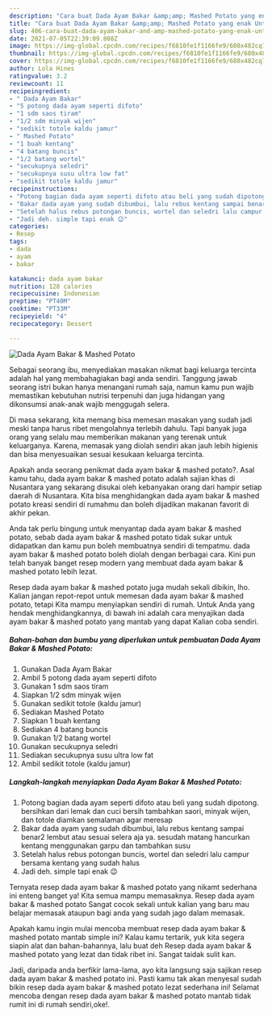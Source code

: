 ```yaml
---
description: "Cara buat Dada Ayam Bakar &amp;amp; Mashed Potato yang enak Untuk Jualan"
title: "Cara buat Dada Ayam Bakar &amp;amp; Mashed Potato yang enak Untuk Jualan"
slug: 406-cara-buat-dada-ayam-bakar-and-amp-mashed-potato-yang-enak-untuk-jualan
date: 2021-07-05T22:39:09.808Z
image: https://img-global.cpcdn.com/recipes/f6810fe1f1166fe9/680x482cq70/dada-ayam-bakar-mashed-potato-foto-resep-utama.jpg
thumbnail: https://img-global.cpcdn.com/recipes/f6810fe1f1166fe9/680x482cq70/dada-ayam-bakar-mashed-potato-foto-resep-utama.jpg
cover: https://img-global.cpcdn.com/recipes/f6810fe1f1166fe9/680x482cq70/dada-ayam-bakar-mashed-potato-foto-resep-utama.jpg
author: Lola Hines
ratingvalue: 3.2
reviewcount: 11
recipeingredient:
- " Dada Ayam Bakar"
- "5 potong dada ayam seperti difoto"
- "1 sdm saos tiram"
- "1/2 sdm minyak wijen"
- "sedikit totole kaldu jamur"
- " Mashed Potato"
- "1 buah kentang"
- "4 batang buncis"
- "1/2 batang wortel"
- "secukupnya seledri"
- "secukupnya susu ultra low fat"
- "sedikit totole kaldu jamur"
recipeinstructions:
- "Potong bagian dada ayam seperti difoto atau beli yang sudah dipotong. bersihkan dari lemak dan cuci bersih tambahkan saori, minyak wijen, dan totole diamkan semalaman agar meresap"
- "Bakar dada ayam yang sudah dibumbui, lalu rebus kentang sampai benar2 lembut atau sesuai selera aja ya. sesudah matang hancurkan kentang menggunakan garpu dan tambahkan susu"
- "Setelah halus rebus potongan buncis, wortel dan seledri lalu campur bersama kentang yang sudah halus"
- "Jadi deh. simple tapi enak 😉"
categories:
- Resep
tags:
- dada
- ayam
- bakar

katakunci: dada ayam bakar 
nutrition: 128 calories
recipecuisine: Indonesian
preptime: "PT40M"
cooktime: "PT33M"
recipeyield: "4"
recipecategory: Dessert

---
```



![Dada Ayam Bakar &amp; Mashed Potato](https://img-global.cpcdn.com/recipes/f6810fe1f1166fe9/680x482cq70/dada-ayam-bakar-mashed-potato-foto-resep-utama.jpg)

Sebagai seorang ibu, menyediakan masakan nikmat bagi keluarga tercinta adalah hal yang membahagiakan bagi anda sendiri. Tanggung jawab seorang istri bukan hanya menangani rumah saja, namun kamu pun wajib memastikan kebutuhan nutrisi terpenuhi dan juga hidangan yang dikonsumsi anak-anak wajib menggugah selera.

Di masa  sekarang, kita memang bisa memesan masakan yang sudah jadi meski tanpa harus ribet mengolahnya terlebih dahulu. Tapi banyak juga orang yang selalu mau memberikan makanan yang terenak untuk keluarganya. Karena, memasak yang diolah sendiri akan jauh lebih higienis dan bisa menyesuaikan sesuai kesukaan keluarga tercinta. 



Apakah anda seorang penikmat dada ayam bakar &amp; mashed potato?. Asal kamu tahu, dada ayam bakar &amp; mashed potato adalah sajian khas di Nusantara yang sekarang disukai oleh kebanyakan orang dari hampir setiap daerah di Nusantara. Kita bisa menghidangkan dada ayam bakar &amp; mashed potato kreasi sendiri di rumahmu dan boleh dijadikan makanan favorit di akhir pekan.

Anda tak perlu bingung untuk menyantap dada ayam bakar &amp; mashed potato, sebab dada ayam bakar &amp; mashed potato tidak sukar untuk didapatkan dan kamu pun boleh membuatnya sendiri di tempatmu. dada ayam bakar &amp; mashed potato boleh diolah dengan berbagai cara. Kini pun telah banyak banget resep modern yang membuat dada ayam bakar &amp; mashed potato lebih lezat.

Resep dada ayam bakar &amp; mashed potato juga mudah sekali dibikin, lho. Kalian jangan repot-repot untuk memesan dada ayam bakar &amp; mashed potato, tetapi Kita mampu menyiapkan sendiri di rumah. Untuk Anda yang hendak menghidangkannya, di bawah ini adalah cara menyajikan dada ayam bakar &amp; mashed potato yang mantab yang dapat Kalian coba sendiri.

<!--inarticleads1-->

##### Bahan-bahan dan bumbu yang diperlukan untuk pembuatan Dada Ayam Bakar &amp; Mashed Potato:

1. Gunakan  Dada Ayam Bakar
1. Ambil 5 potong dada ayam seperti difoto
1. Gunakan 1 sdm saos tiram
1. Siapkan 1/2 sdm minyak wijen
1. Gunakan sedikit totole (kaldu jamur)
1. Sediakan  Mashed Potato
1. Siapkan 1 buah kentang
1. Sediakan 4 batang buncis
1. Gunakan 1/2 batang wortel
1. Gunakan secukupnya seledri
1. Sediakan secukupnya susu ultra low fat
1. Ambil sedikit totole (kaldu jamur)




<!--inarticleads2-->

##### Langkah-langkah menyiapkan Dada Ayam Bakar &amp; Mashed Potato:

1. Potong bagian dada ayam seperti difoto atau beli yang sudah dipotong. bersihkan dari lemak dan cuci bersih tambahkan saori, minyak wijen, dan totole diamkan semalaman agar meresap
1. Bakar dada ayam yang sudah dibumbui, lalu rebus kentang sampai benar2 lembut atau sesuai selera aja ya. sesudah matang hancurkan kentang menggunakan garpu dan tambahkan susu
1. Setelah halus rebus potongan buncis, wortel dan seledri lalu campur bersama kentang yang sudah halus
1. Jadi deh. simple tapi enak 😉




Ternyata resep dada ayam bakar &amp; mashed potato yang nikamt sederhana ini enteng banget ya! Kita semua mampu memasaknya. Resep dada ayam bakar &amp; mashed potato Sangat cocok sekali untuk kalian yang baru mau belajar memasak ataupun bagi anda yang sudah jago dalam memasak.

Apakah kamu ingin mulai mencoba membuat resep dada ayam bakar &amp; mashed potato mantab simple ini? Kalau kamu tertarik, yuk kita segera siapin alat dan bahan-bahannya, lalu buat deh Resep dada ayam bakar &amp; mashed potato yang lezat dan tidak ribet ini. Sangat taidak sulit kan. 

Jadi, daripada anda berfikir lama-lama, ayo kita langsung saja sajikan resep dada ayam bakar &amp; mashed potato ini. Pasti kamu tak akan menyesal sudah bikin resep dada ayam bakar &amp; mashed potato lezat sederhana ini! Selamat mencoba dengan resep dada ayam bakar &amp; mashed potato mantab tidak rumit ini di rumah sendiri,oke!.

